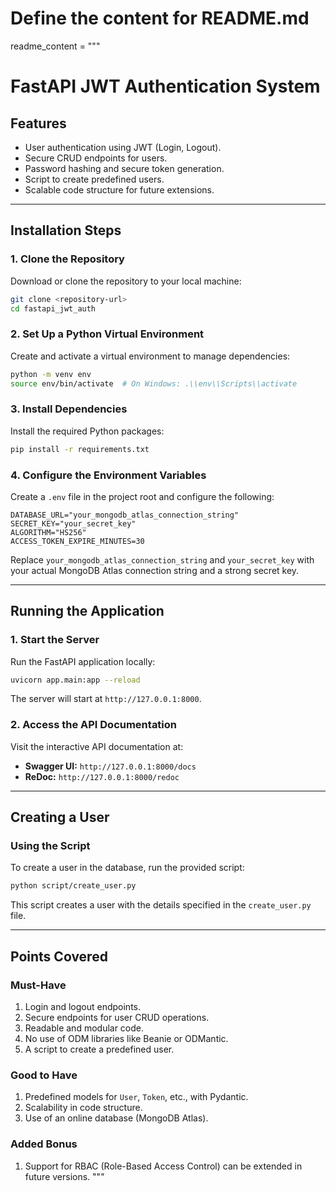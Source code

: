 # Define the content for README.md
readme_content = """
# FastAPI JWT Authentication System

## **Features**
- User authentication using JWT (Login, Logout).
- Secure CRUD endpoints for users.
- Password hashing and secure token generation.
- Script to create predefined users.
- Scalable code structure for future extensions.

---

## **Installation Steps**

### **1. Clone the Repository**
Download or clone the repository to your local machine:
```bash
git clone <repository-url>
cd fastapi_jwt_auth
```

### **2. Set Up a Python Virtual Environment**
Create and activate a virtual environment to manage dependencies:
```bash
python -m venv env
source env/bin/activate  # On Windows: .\\env\\Scripts\\activate
```

### **3. Install Dependencies**
Install the required Python packages:
```bash
pip install -r requirements.txt
```

### **4. Configure the Environment Variables**
Create a `.env` file in the project root and configure the following:
```env
DATABASE_URL="your_mongodb_atlas_connection_string"
SECRET_KEY="your_secret_key"
ALGORITHM="HS256"
ACCESS_TOKEN_EXPIRE_MINUTES=30
```
Replace `your_mongodb_atlas_connection_string` and `your_secret_key` with your actual MongoDB Atlas connection string and a strong secret key.

---

## **Running the Application**

### **1. Start the Server**
Run the FastAPI application locally:
```bash
uvicorn app.main:app --reload
```
The server will start at `http://127.0.0.1:8000`.

### **2. Access the API Documentation**
Visit the interactive API documentation at:
- **Swagger UI:** `http://127.0.0.1:8000/docs`
- **ReDoc:** `http://127.0.0.1:8000/redoc`

---

## **Creating a User**

### **Using the Script**
To create a user in the database, run the provided script:
```bash
python script/create_user.py
```
This script creates a user with the details specified in the `create_user.py` file.

---

## **Points Covered**

### **Must-Have**
1. Login and logout endpoints.
2. Secure endpoints for user CRUD operations.
3. Readable and modular code.
4. No use of ODM libraries like Beanie or ODMantic.
5. A script to create a predefined user.

### **Good to Have**
1. Predefined models for `User`, `Token`, etc., with Pydantic.
2. Scalability in code structure.
3. Use of an online database (MongoDB Atlas).

### **Added Bonus**
1. Support for RBAC (Role-Based Access Control) can be extended in future versions.
"""


